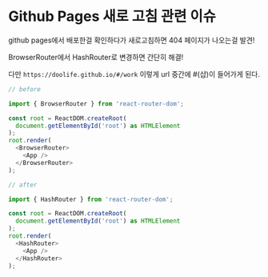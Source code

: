 Github Pages 새로 고침 관련 이슈
=============

github pages에서 배포한걸 확인하다가 새로고침하면 404 페이지가 나오는걸 발견!

BrowserRouter에서 HashRouter로 변경하면 간단히 해결!

다만 `https://doolife.github.io/#/work` 이렇게 url 중간에 #(샵)이 들어가게 된다.

```javascript
// before

import { BrowserRouter } from 'react-router-dom';

const root = ReactDOM.createRoot(
  document.getElementById('root') as HTMLElement
);
root.render(
  <BrowserRouter>
    <App />
  </BrowserRouter>
);
```


```javascript
// after

import { HashRouter } from 'react-router-dom';

const root = ReactDOM.createRoot(
  document.getElementById('root') as HTMLElement
);
root.render(
  <HashRouter>
    <App />
  </HashRouter>
);
```